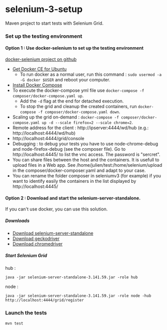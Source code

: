 # selenium-3-setup

Maven project to start tests with Selenium Grid.

### Set up the testing environment

#### Option 1 : Use docker-selenium to set up the testing environment

[docker-selenium project on github](https://github.com/SeleniumHQ/docker-selenium)

* [Get Docker CE for Ubuntu](https://docs.docker.com/install/linux/docker-ce/ubuntu/)
  * To run docker as a normal user, run this command : `sudo usermod -a -G docker $USER` and reboot your computer.
* [Install Docker Compose](https://docs.docker.com/compose/install/)
* To execute the docker-compose yml file use `docker-compose -f composer/docker-compose.yaml up`.
  * Add the `-d` flag at the end for detached execution.
  * To stop the grid and cleanup the created containers, run `docker-compose -f composer/docker-compose.yaml down`.
* Scaling up the grid on-demand : `docker-compose -f composer/docker-compose.yaml up -d --scale firefox=2 --scale chrome=2`.  
* Remote address for the client : http://ipserver:4444/wd/hub (e.g.: http://localhost:4444/wd/hub)
* http://localhost:4444/grid/console 
* Debugging : to debug your tests you have to use node-chrome-debug and node-firefox-debug (see the composer file). 
Go to http://localhost:4445/ to list the vnc access. The password is "sercret".
* You can share files between the host and the containers. It is usefull to upload files in a Web app. See /home/julien/test:/home/selenium/upload in the composer/docker-composer.yaml and adapt to your case.
* You can rename the folder composer in seleniumv3 (for example) if you want to identify easily the containers in the list displayed by http://localhost:4445/

#### Option 2 : Download and start the selenium-server-standalone. 

If you can't use docker, you can use this solution.

##### Downloads

* [Download selenium-server-standalone](https://www.seleniumhq.org/download/)
* [Download geckodriver](https://github.com/mozilla/geckodriver/releases)
* [Download chromedriver](http://chromedriver.chromium.org/downloads)

##### Start Selenium Grid

hub :
```
java -jar selenium-server-standalone-3.141.59.jar -role hub
```
node :
```
java -jar selenium-server-standalone-3.141.59.jar -role node -hub http://localhost:4444/grid/register
```

### Launch the tests

`mvn test`
